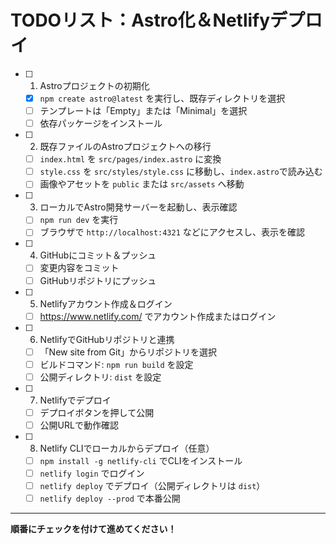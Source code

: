 # TODOリスト：Astro化＆Netlifyデプロイ

- [ ] 1. Astroプロジェクトの初期化
    - [x] `npm create astro@latest` を実行し、既存ディレクトリを選択
    - [ ] テンプレートは「Empty」または「Minimal」を選択
    - [ ] 依存パッケージをインストール

- [ ] 2. 既存ファイルのAstroプロジェクトへの移行
    - [ ] `index.html` を `src/pages/index.astro` に変換
    - [ ] `style.css` を `src/styles/style.css` に移動し、`index.astro`で読み込む
    - [ ] 画像やアセットを `public` または `src/assets` へ移動

- [ ] 3. ローカルでAstro開発サーバーを起動し、表示確認
    - [ ] `npm run dev` を実行
    - [ ] ブラウザで `http://localhost:4321` などにアクセスし、表示を確認

- [ ] 4. GitHubにコミット＆プッシュ
    - [ ] 変更内容をコミット
    - [ ] GitHubリポジトリにプッシュ

- [ ] 5. Netlifyアカウント作成＆ログイン
    - [ ] https://www.netlify.com/ でアカウント作成またはログイン

- [ ] 6. NetlifyでGitHubリポジトリと連携
    - [ ] 「New site from Git」からリポジトリを選択
    - [ ] ビルドコマンド: `npm run build` を設定
    - [ ] 公開ディレクトリ: `dist` を設定

- [ ] 7. Netlifyでデプロイ
    - [ ] デプロイボタンを押して公開
    - [ ] 公開URLで動作確認

- [ ] 8. Netlify CLIでローカルからデプロイ（任意）
    - [ ] `npm install -g netlify-cli` でCLIをインストール
    - [ ] `netlify login` でログイン
    - [ ] `netlify deploy` でデプロイ（公開ディレクトリは `dist`）
    - [ ] `netlify deploy --prod` で本番公開

---

**順番にチェックを付けて進めてください！** 